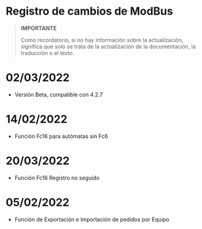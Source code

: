 # Registro de cambios de ModBus

>**IMPORTANTE**
>
>Como recordatorio, si no hay información sobre la actualización, significa que solo se trata de la actualización de la documentación, la traducción o el texto.

# 02/03/2022

- Versión Beta, compatible con 4.2.7

# 14/02/2022

- Función Fc16 para autómatas sin Fc6

# 20/03/2022

- Función Fc16 Registro no seguido


# 05/02/2022

- Función de Exportación e Importación de pedidos por Equipo
